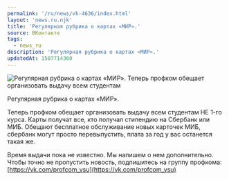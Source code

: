 ```yaml
---
permalink: '/ru/news/vk-4636/index.html'
layout: 'news.ru.njk'
title: 'Регулярная рубрика о картах «МИР».'
source: ВКонтакте
tags:
  - news_ru
description: 'Регулярная рубрика о картах «МИР».'
updatedAt: 1507714360
---
```

![Регулярная рубрика о картах «МИР». Теперь профком обещает организовать выдачу всем студентам](https://sun9-59.userapi.com/impf/c837125/v837125935/5a4a1/8DuiXHV8JB8.jpg?size=1280x768&quality=96&sign=852169b97fcf4a30dd6b4523276f74ec&c_uniq_tag=yjknU9eTXKjSv1XBgu6MZ-wthnnXyCBZoxVm1iuokYk&type=album)

Регулярная рубрика о картах «МИР».

Теперь профком обещает организовать выдачу всем студентам НЕ 1-го курса. Карты получат все, кто получал стипендию на Сбербанк или МИБ. Обещают бесплатное обслуживание новых карточек МИБ, сбербанк могут просто перевыпустить, плата за год у вас останется такая же.

Время выдачи пока не известно. Мы напишем о нем дополнительно. Чтобы точно не пропустить новость, подпишитесь на группу профкома: [https://vk.com/profcom_vsu](https://vk.com/profcom_vsu)
